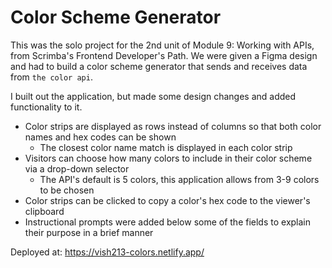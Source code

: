 # Color Scheme Generator

This was the solo project for the 2nd unit of Module 9: Working with APIs, from Scrimba's Frontend Developer's Path. We were given a Figma design and had to build a color scheme generator that sends and receives data from `the color api`.

I built out the application, but made some design changes and added functionality to it.

- Color strips are displayed as rows instead of columns so that both color names and hex codes can be shown
    - The closest color name match is displayed in each color strip
- Visitors can choose how many colors to include in their color scheme via a drop-down selector
    - The API's default is 5 colors, this application allows from 3-9 colors to be chosen
- Color strips can be clicked to copy a color's hex code to the viewer's clipboard
- Instructional prompts were added below some of the fields to explain their purpose in a brief manner

Deployed at: https://vish213-colors.netlify.app/